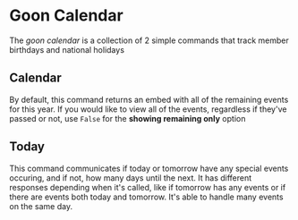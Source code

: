 # Goon Calendar
The *goon calendar* is a collection of 2 simple commands that track member birthdays and national holidays

## Calendar
By default, this command returns an embed with all of the remaining events for this year. If you would like to view all of the events, regardless if they've passed or not, use `False` for the **showing remaining only** option

## Today
This command communicates if today or tomorrow have any special events occuring, and if not, how many days until the next. It has different responses depending when it's called, like if tomorrow has any events or if there are events both today and tomorrow. It's able to handle many events on the same day.